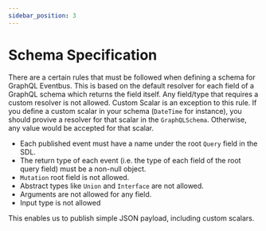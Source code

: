 ```yaml
---
sidebar_position: 3
---
```


# Schema Specification

There are a certain rules that must be followed when defining a schema for GraphQL Eventbus. This is based on the default resolver for each field of a GraphQL schema which returns the field itself. Any field/type that requires a custom resolver is not allowed. Custom Scalar is an exception to this rule. If you define a custom scalar in your schema (`DateTime` for instance), you should provive a resolver for that scalar in the `GraphQLSchema`. Otherwise, any value would be accepted for that scalar.

- Each published event must have a name under the root `Query` field in the SDL.
- The return type of each event (i.e. the type of each field of the root query field) must be a non-null object.
- `Mutation` root field is not allowed.
- Abstract types like `Union` and `Interface` are not allowed.
- Arguments are not allowed for any field.
- Input type is not allowed

This enables us to publish simple JSON payload, including custom scalars.
